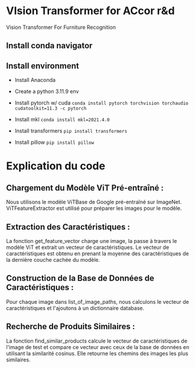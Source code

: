 # VIsion Transformer for ACcor r&d
Vision Transformer For Furniture Recognition

## Install conda navigator

## Install environment

- Install Anaconda

- Create a python 3.11.9 env

- Install pytorch w/ cuda
``conda install pytorch torchvision torchaudio cudatoolkit=11.3 -c pytorch``

- Install mkl
``conda install mkl=2021.4.0``

- Install transformers
``pip install transformers``

- Install pillow
``pip install pillow``




# Explication du code

## Chargement du Modèle ViT Pré-entraîné :
Nous utilisons le modèle ViTBase de Google pré-entraîné sur ImageNet.
ViTFeatureExtractor est utilisé pour préparer les images pour le modèle.

## Extraction des Caractéristiques :
La fonction get_feature_vector charge une image, la passe à travers le modèle ViT et extrait un vecteur de caractéristiques.
Le vecteur de caractéristiques est obtenu en prenant la moyenne des caractéristiques de la dernière couche cachée du modèle.

## Construction de la Base de Données de Caractéristiques :
Pour chaque image dans list_of_image_paths, nous calculons le vecteur de caractéristiques et l'ajoutons à un dictionnaire database.

## Recherche de Produits Similaires :
La fonction find_similar_products calcule le vecteur de caractéristiques de l'image de test et compare ce vecteur avec ceux de la base de données en utilisant la similarité cosinus.
Elle retourne les chemins des images les plus similaires.